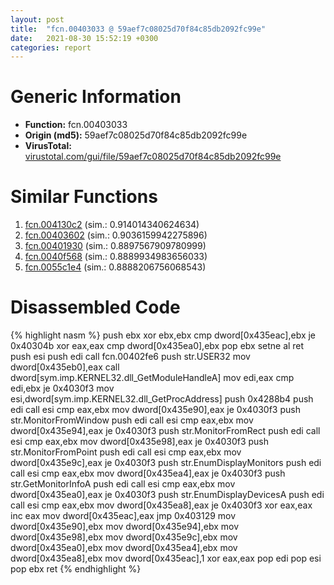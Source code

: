 ```yaml
---
layout: post
title:  "fcn.00403033 @ 59aef7c08025d70f84c85db2092fc99e"
date:   2021-08-30 15:52:19 +0300
categories: report
---
```


# Generic Information
- **Function:** fcn.00403033
- **Origin (md5):** 59aef7c08025d70f84c85db2092fc99e
- **VirusTotal:** [virustotal.com/gui/file/59aef7c08025d70f84c85db2092fc99e][virustotal_ref]



# Similar Functions

1. [fcn.004130c2][similar_1_ref] (sim.: 0.914014340624634)
2. [fcn.00403602][similar_2_ref] (sim.: 0.9036159942275896)
3. [fcn.00401930][similar_3_ref] (sim.: 0.8897567909780999)
4. [fcn.0040f568][similar_4_ref] (sim.: 0.8889934983656033)
5. [fcn.0055c1e4][similar_5_ref] (sim.: 0.8888206756068543)


# Disassembled Code

{% highlight nasm %}
push ebx
xor ebx,ebx
cmp dword[0x435eac],ebx
je 0x40304b
xor eax,eax
cmp dword[0x435ea0],ebx
pop ebx
setne al
ret 
push esi
push edi
call fcn.00402fe6
push str.USER32
mov dword[0x435eb0],eax
call dword[sym.imp.KERNEL32.dll_GetModuleHandleA]
mov edi,eax
cmp edi,ebx
je 0x4030f3
mov esi,dword[sym.imp.KERNEL32.dll_GetProcAddress]
push 0x4288b4
push edi
call esi
cmp eax,ebx
mov dword[0x435e90],eax
je 0x4030f3
push str.MonitorFromWindow
push edi
call esi
cmp eax,ebx
mov dword[0x435e94],eax
je 0x4030f3
push str.MonitorFromRect
push edi
call esi
cmp eax,ebx
mov dword[0x435e98],eax
je 0x4030f3
push str.MonitorFromPoint
push edi
call esi
cmp eax,ebx
mov dword[0x435e9c],eax
je 0x4030f3
push str.EnumDisplayMonitors
push edi
call esi
cmp eax,ebx
mov dword[0x435ea4],eax
je 0x4030f3
push str.GetMonitorInfoA
push edi
call esi
cmp eax,ebx
mov dword[0x435ea0],eax
je 0x4030f3
push str.EnumDisplayDevicesA
push edi
call esi
cmp eax,ebx
mov dword[0x435ea8],eax
je 0x4030f3
xor eax,eax
inc eax
mov dword[0x435eac],eax
jmp 0x403129
mov dword[0x435e90],ebx
mov dword[0x435e94],ebx
mov dword[0x435e98],ebx
mov dword[0x435e9c],ebx
mov dword[0x435ea0],ebx
mov dword[0x435ea4],ebx
mov dword[0x435ea8],ebx
mov dword[0x435eac],1
xor eax,eax
pop edi
pop esi
pop ebx
ret 
{% endhighlight %}


[similar_1_ref]: /report/fcn.004130c2@7b00dd8f2abf54a73bfb09681334ff78
[similar_2_ref]: /report/fcn.00403602@a2475448bf4050c1583e1970984a4d00
[similar_3_ref]: /report/fcn.00401930@d4e56c7d970c209a3a2b3c4b4cc5e586
[similar_4_ref]: /report/fcn.0040f568@6c5b0418e4a4c57d99cda47d2717045d
[similar_5_ref]: /report/fcn.0055c1e4@c60344b51fa39a329b92557d24ff7670
[virustotal_ref]: https://www.virustotal.com/gui/file/59aef7c08025d70f84c85db2092fc99e